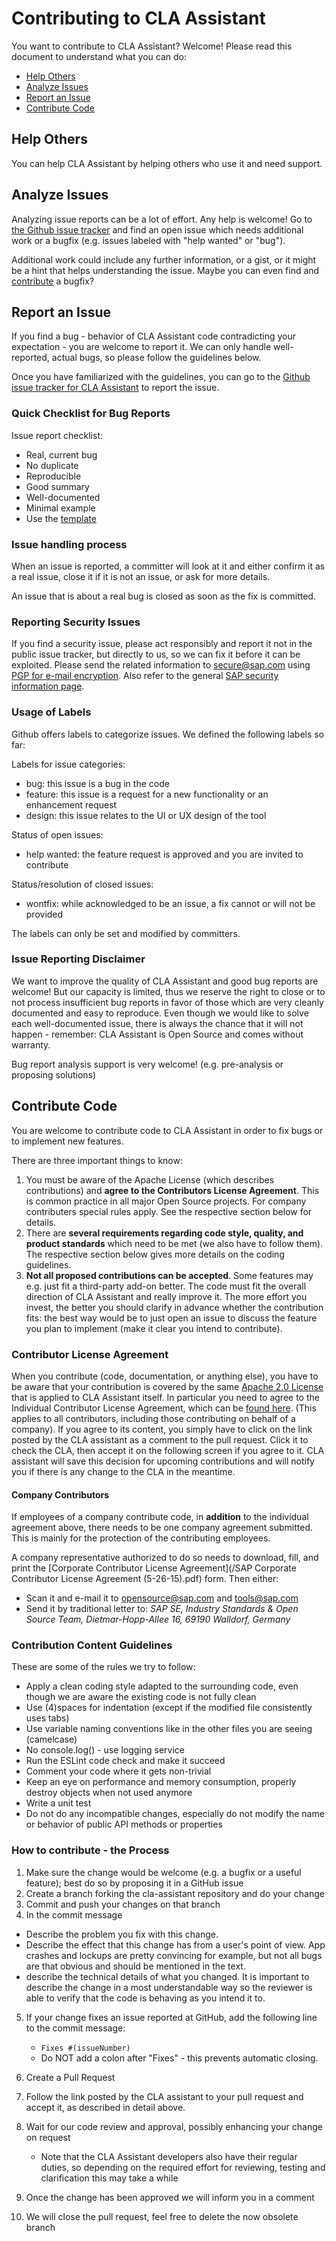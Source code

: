 # Contributing to CLA Assistant

You want to contribute to CLA Assistant? Welcome! Please read this document to understand what you can do:
 * [Help Others](#help-others)
 * [Analyze Issues](#analyze-issues)
 * [Report an Issue](#report-an-issue)
 * [Contribute Code](#contribute-code)

## Help Others

You can help CLA Assistant by helping others who use it and need support.

## Analyze Issues

Analyzing issue reports can be a lot of effort. Any help is welcome!
Go to [the Github issue tracker](https://github.com/cla-assistant/cla-assistant/issues?state=open) and find an open issue which needs additional work or a bugfix (e.g. issues labeled with "help wanted" or "bug").

Additional work could include any further information, or a gist, or it might be a hint that helps understanding the issue. Maybe you can even find and [contribute](#contribute-code) a bugfix?

## Report an Issue

If you find a bug - behavior of CLA Assistant code contradicting your expectation - you are welcome to report it.
We can only handle well-reported, actual bugs, so please follow the guidelines below.

Once you have familiarized with the guidelines, you can go to the [Github issue tracker for CLA Assistant](https://github.com/cla-assistant/cla-assistant/issues/new) to report the issue.

### Quick Checklist for Bug Reports

Issue report checklist:
 * Real, current bug
 * No duplicate
 * Reproducible
 * Good summary
 * Well-documented
 * Minimal example
 * Use the [template](ISSUE_TEMPLATE.md)


### Issue handling process

When an issue is reported, a committer will look at it and either confirm it as a real issue, close it if it is not an issue, or ask for more details.

An issue that is about a real bug is closed as soon as the fix is committed.


### Reporting Security Issues

If you find a security issue, please act responsibly and report it not in the public issue tracker, but directly to us, so we can fix it before it can be exploited.
Please send the related information to secure@sap.com using [PGP for e-mail encryption](http://global.sap.com/pc/security/keyblock.txt).
Also refer to the general [SAP security information page](https://www.sap.com/corporate/en/company/security.html).


### Usage of Labels

Github offers labels to categorize issues. We defined the following labels so far:

Labels for issue categories:
 * bug: this issue is a bug in the code
 * feature: this issue is a request for a new functionality or an enhancement request
 * design: this issue relates to the UI or UX design of the tool

Status of open issues:
 * help wanted: the feature request is approved and you are invited to contribute

Status/resolution of closed issues:
 * wontfix: while acknowledged to be an issue, a fix cannot or will not be provided

The labels can only be set and modified by committers.


### Issue Reporting Disclaimer

We want to improve the quality of CLA Assistant and good bug reports are welcome! But our capacity is limited, thus we reserve the right to close or to not process insufficient bug reports in favor of those which are very cleanly documented and easy to reproduce. Even though we would like to solve each well-documented issue, there is always the chance that it will not happen - remember: CLA Assistant is Open Source and comes without warranty.

Bug report analysis support is very welcome! (e.g. pre-analysis or proposing solutions)


## Contribute Code

You are welcome to contribute code to CLA Assistant in order to fix bugs or to implement new features.

There are three important things to know:

1.  You must be aware of the Apache License (which describes contributions) and **agree to the Contributors License Agreement**. This is common practice in all major Open Source projects. 
 For company contributers special rules apply. See the respective section below for details.
2.  There are **several requirements regarding code style, quality, and product standards** which need to be met (we also have to follow them). The respective section below gives more details on the coding guidelines.
3.  **Not all proposed contributions can be accepted**. Some features may e.g. just fit a third-party add-on better. The code must fit the overall direction of CLA Assistant and really improve it. The more effort you invest, the better you should clarify in advance whether the contribution fits: the best way would be to just open an issue to discuss the feature you plan to implement (make it clear you intend to contribute).

### Contributor License Agreement

When you contribute (code, documentation, or anything else), you have to be aware that your contribution is covered by the same [Apache 2.0 License](http://www.apache.org/licenses/LICENSE-2.0) that is applied to CLA Assistant itself.
In particular you need to agree to the Individual Contributor License Agreement,
which can be [found here](https://gist.github.com/CLAassistant/bd1ea8ec8aa0357414e8).
(This applies to all contributors, including those contributing on behalf of a company). If you agree to its content, you simply have to click on the link posted by the CLA assistant as a comment to the pull request. Click it to check the CLA, then accept it on the following screen if you agree to it. CLA assistant will save this decision for upcoming contributions and will notify you if there is any change to the CLA in the meantime.

#### Company Contributors

If employees of a company contribute code, in **addition** to the individual agreement above, there needs to be one company agreement submitted. This is mainly for the protection of the contributing employees.

A company representative authorized to do so needs to download, fill, and print
the [Corporate Contributor License Agreement](/SAP Corporate Contributor License Agreement (5-26-15).pdf) form. Then either:

-   Scan it and e-mail it to [opensource@sap.com](mailto:opensource@sap.com) and [tools@sap.com](mailto:tools@sap.com)
-   Send it by traditional letter to: *SAP SE, Industry Standards & Open Source Team, Dietmar-Hopp-Allee 16, 69190 Walldorf, Germany*


### Contribution Content Guidelines

These are some of the rules we try to follow:

-   Apply a clean coding style adapted to the surrounding code, even though we are aware the existing code is not fully clean
-   Use (4)spaces for indentation (except if the modified file consistently uses tabs)
-   Use variable naming conventions like in the other files you are seeing (camelcase)
-   No console.log() - use logging service
-   Run the ESLint code check and make it succeed
-   Comment your code where it gets non-trivial
-   Keep an eye on performance and memory consumption, properly destroy objects when not used anymore
-   Write a unit test
-   Do not do any incompatible changes, especially do not modify the name or behavior of public API methods or properties

### How to contribute - the Process

1.  Make sure the change would be welcome (e.g. a bugfix or a useful feature); best do so by proposing it in a GitHub issue
2.  Create a branch forking the cla-assistant repository and do your change
3.  Commit and push your changes on that branch
4.  In the commit message 
 - Describe the problem you fix with this change.
 - Describe the effect that this change has from a user's point of view. App crashes and lockups are pretty convincing for example, but not all bugs are that obvious and should be mentioned in the text.
 - describe the technical details of what you changed. It is important to describe the change in a most understandable way so the reviewer is able to verify that the code is behaving as you intend it to.
5.  If your change fixes an issue reported at GitHub, add the following line to the commit message:
    - ```Fixes #(issueNumber)```
    - Do NOT add a colon after "Fixes" - this prevents automatic closing.
6.  Create a Pull Request
7.  Follow the link posted by the CLA assistant to your pull request and accept it, as described in detail above.
8.  Wait for our code review and approval, possibly enhancing your change on request
    -   Note that the CLA Assistant developers also have their regular duties, so depending on the required effort for reviewing, testing and clarification this may take a while

9.  Once the change has been approved we will inform you in a comment
10.  We will close the pull request, feel free to delete the now obsolete branch
